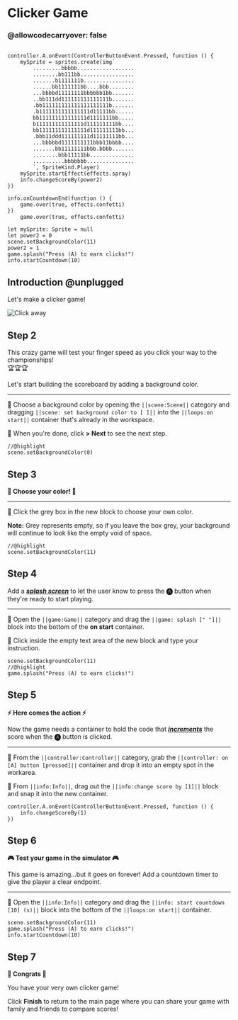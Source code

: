 # Clicker Game

### @allowcodecarryover: false


``` ghost

controller.A.onEvent(ControllerButtonEvent.Pressed, function () {
    mySprite = sprites.create(img`
        .........bbbbb..................
        ........bb111bb.................
        .......b1111111b................
        ......bb1111111bb....bbb........
        ...bbbbd11111111bbbbbb1bb.......
        ..bb111dd111111111111111b.......
        .bb111111111111111111111b.......
        .b1111111111111111d11111bb......
        bb111111111111111d1111111bb.....
        b111111111111111d111111111bb....
        bb111111111111111d111111111bb...
        .bbb11ddd111111111d11111111bb...
        ...bbbbbd1111111111bbb11bbbb....
        .......bb11111111bbb.bbbb.......
        ........bbb11111bb..............
        ..........bbbbbbb...............
        `, SpriteKind.Player)
    mySprite.startEffect(effects.spray)
    info.changeScoreBy(power2)
})

info.onCountdownEnd(function () {
    game.over(true, effects.confetti)
})
    game.over(true, effects.confetti)

let mySprite: Sprite = null
let power2 = 0
scene.setBackgroundColor(11)
power2 = 1
game.splash("Press (A) to earn clicks!")
info.startCountdown(10)

```

## Introduction @unplugged

Let's make a clicker game!

![Click away](/static/skillmap/clicker/clicker-activity-1.gif "Click and buy bigger clickers" )


## Step 2
This crazy game will test your finger speed as you click your 
way to the championships!  
🏆🏆🏆

Let's start building the scoreboard by adding a background color.

---

🔲 Choose a background color by opening the ``||scene:Scene||`` category and dragging 
``||scene: set background color to [ ]||`` into the ``||loops:on start||``
container that's already in the workspace.

🔲 When you're done, click **> Next** to see the next step.  


```blocks
//@highlight
scene.setBackgroundColor(0)

```


## Step 3

**🎨 Choose your color! 🎨**

---


🔲 Click the grey box in the new block to choose your own color.  

**Note:** Grey represents empty, so if you leave the box grey, 
your background will continue to look like the empty void of space.


```blocks
//@highlight
scene.setBackgroundColor(11)

```


## Step 4
Add a [__*splash screen*__](#splasht "A full-screen message that shows while a program or level is loading") to let the user know to press the 
**🅐** button when they're ready to start playing.

---

🔲 Open the ``||game:Game||`` category and 
drag the ``||game: splash [" "]||`` block into the bottom of the **on start** 
container.

🔲 Click inside the empty text area of the new block and type your instruction.   


```blocks
scene.setBackgroundColor(11)
//@highlight
game.splash("Press (A) to earn clicks!")

```

## Step 5

**⚡ Here comes the action ⚡**

Now the game needs a container to hold the code that 
[__*increments*__](#addOne "adds to a number (usually adding 1)") 
the score when the **🅐** button is clicked.

---

🔲 From the ``||controller:Controller||`` category, grab the
``||controller: on [A] button [pressed]||`` container and drop it into an 
empty spot in the workarea.  

🔲 From ``||info:Info||``, drag out the ``||info:change score by [1]||`` block
and snap it into the new container.   


```blocks
controller.A.onEvent(ControllerButtonEvent.Pressed, function () {
    info.changeScoreBy(1)
})
```

## Step 6

**🎮 Test your game in the simulator 🎮**

This game is amazing...but it goes on forever! Add a countdown timer to give
the player a clear endpoint.

---

🔲  Open the ``||info:Info||`` category and 
drag the ``||info: start countdown [10] (s)||`` block into the bottom of the 
``||loops:on start||`` container.   


```blocks
scene.setBackgroundColor(11)
game.splash("Press (A) to earn clicks!")
info.startCountdown(10)
```


## Step 7

**🎉 Congrats 🎉**

You have your very own clicker game!

Click **Finish** to return to the main page where you can share your game
with family and friends to compare scores!